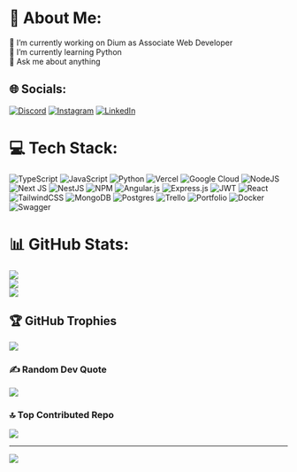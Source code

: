 # 💫 About Me:
🔭 I’m currently working on Dium as Associate Web Developer<br>🌱 I’m currently learning Python<br>💬 Ask me about anything<br>


## 🌐 Socials:
[![Discord](https://img.shields.io/badge/Discord-%237289DA.svg?logo=discord&logoColor=white)](https://discord.gg/.lechugaxthz) [![Instagram](https://img.shields.io/badge/Instagram-%23E4405F.svg?logo=Instagram&logoColor=white)](https://instagram.com/lechugaxthz) [![LinkedIn](https://img.shields.io/badge/LinkedIn-%230077B5.svg?logo=linkedin&logoColor=white)](https://linkedin.com/in/garcialautaro) 

# 💻 Tech Stack:
![TypeScript](https://img.shields.io/badge/typescript-%23007ACC.svg?style=flat&logo=typescript&logoColor=white) ![JavaScript](https://img.shields.io/badge/javascript-%23323330.svg?style=flat&logo=javascript&logoColor=%23F7DF1E) ![Python](https://img.shields.io/badge/python-3670A0?style=flat&logo=python&logoColor=ffdd54) ![Vercel](https://img.shields.io/badge/vercel-%23000000.svg?style=flat&logo=vercel&logoColor=white) ![Google Cloud](https://img.shields.io/badge/Google%20Cloud-%234285F4.svg?style=flat&logo=google-cloud&logoColor=white) ![NodeJS](https://img.shields.io/badge/node.js-6DA55F?style=flat&logo=node.js&logoColor=white) ![Next JS](https://img.shields.io/badge/Next-black?style=flat&logo=next.js&logoColor=white) ![NestJS](https://img.shields.io/badge/nestjs-%23E0234E.svg?style=flat&logo=nestjs&logoColor=white) ![NPM](https://img.shields.io/badge/NPM-%23000000.svg?style=flat&logo=npm&logoColor=white) ![Angular.js](https://img.shields.io/badge/angular.js-%23E23237.svg?style=flat&logo=angularjs&logoColor=white) ![Express.js](https://img.shields.io/badge/express.js-%23404d59.svg?style=flat&logo=express&logoColor=%2361DAFB) ![JWT](https://img.shields.io/badge/JWT-black?style=flat&logo=JSON%20web%20tokens) ![React](https://img.shields.io/badge/react-%2320232a.svg?style=flat&logo=react&logoColor=%2361DAFB) ![TailwindCSS](https://img.shields.io/badge/tailwindcss-%2338B2AC.svg?style=flat&logo=tailwind-css&logoColor=white) ![MongoDB](https://img.shields.io/badge/MongoDB-%234ea94b.svg?style=flat&logo=mongodb&logoColor=white) ![Postgres](https://img.shields.io/badge/postgres-%23316192.svg?style=flat&logo=postgresql&logoColor=white) ![Trello](https://img.shields.io/badge/Trello-%23026AA7.svg?style=flat&logo=Trello&logoColor=white) ![Portfolio](https://img.shields.io/badge/Portfolio-%23000000.svg?style=flat&logo=firefox&logoColor=#FF7139) ![Docker](https://img.shields.io/badge/docker-%230db7ed.svg?style=flat&logo=docker&logoColor=white) ![Swagger](https://img.shields.io/badge/-Swagger-%23Clojure?style=flat&logo=swagger&logoColor=white)
# 📊 GitHub Stats:
![](https://github-readme-stats.vercel.app/api?username=lechugaxthz&theme=jolly&hide_border=true&include_all_commits=true&count_private=true)<br/>
![](https://github-readme-streak-stats.herokuapp.com/?user=lechugaxthz&theme=jolly&hide_border=true)<br/>
![](https://github-readme-stats.vercel.app/api/top-langs/?username=lechugaxthz&theme=jolly&hide_border=true&include_all_commits=true&count_private=true&layout=compact)

## 🏆 GitHub Trophies
![](https://github-profile-trophy.vercel.app/?username=lechugaxthz&theme=radical&no-frame=true&no-bg=false&margin-w=4)

### ✍️ Random Dev Quote
![](https://quotes-github-readme.vercel.app/api?type=horizontal&theme=radical)

### 🔝 Top Contributed Repo
![](https://github-contributor-stats.vercel.app/api?username=lechugaxthz&limit=5&theme=radical&combine_all_yearly_contributions=true)

---
[![](https://visitcount.itsvg.in/api?id=lechugaxthz&icon=6&color=11)](https://visitcount.itsvg.in)

<!-- Proudly created with GPRM ( https://gprm.itsvg.in ) -->
